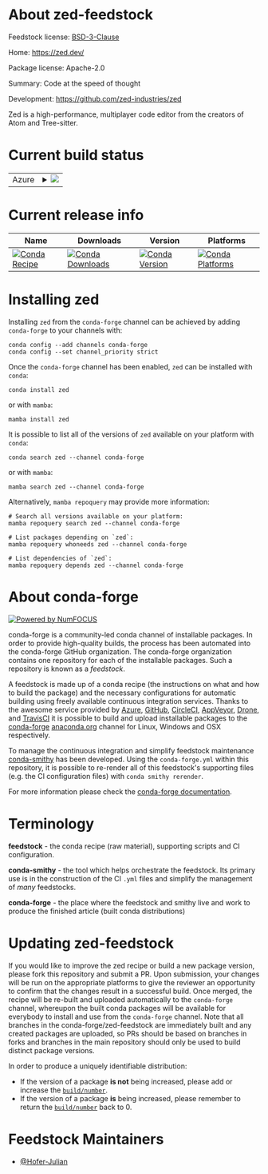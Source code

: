About zed-feedstock
===================

Feedstock license: [BSD-3-Clause](https://github.com/conda-forge/zed-feedstock/blob/main/LICENSE.txt)

Home: https://zed.dev/

Package license: Apache-2.0

Summary: Code at the speed of thought

Development: https://github.com/zed-industries/zed

Zed is a high-performance, multiplayer code editor from the creators of Atom and Tree-sitter.

Current build status
====================


<table>
    
  <tr>
    <td>Azure</td>
    <td>
      <details>
        <summary>
          <a href="https://dev.azure.com/conda-forge/feedstock-builds/_build/latest?definitionId=26162&branchName=main">
            <img src="https://dev.azure.com/conda-forge/feedstock-builds/_apis/build/status/zed-feedstock?branchName=main">
          </a>
        </summary>
        <table>
          <thead><tr><th>Variant</th><th>Status</th></tr></thead>
          <tbody><tr>
              <td>linux_64_nodejs22</td>
              <td>
                <a href="https://dev.azure.com/conda-forge/feedstock-builds/_build/latest?definitionId=26162&branchName=main">
                  <img src="https://dev.azure.com/conda-forge/feedstock-builds/_apis/build/status/zed-feedstock?branchName=main&jobName=linux&configuration=linux%20linux_64_nodejs22" alt="variant">
                </a>
              </td>
            </tr><tr>
              <td>linux_64_nodejs24</td>
              <td>
                <a href="https://dev.azure.com/conda-forge/feedstock-builds/_build/latest?definitionId=26162&branchName=main">
                  <img src="https://dev.azure.com/conda-forge/feedstock-builds/_apis/build/status/zed-feedstock?branchName=main&jobName=linux&configuration=linux%20linux_64_nodejs24" alt="variant">
                </a>
              </td>
            </tr>
          </tbody>
        </table>
      </details>
    </td>
  </tr>
</table>

Current release info
====================

| Name | Downloads | Version | Platforms |
| --- | --- | --- | --- |
| [![Conda Recipe](https://img.shields.io/badge/recipe-zed-green.svg)](https://anaconda.org/conda-forge/zed) | [![Conda Downloads](https://img.shields.io/conda/dn/conda-forge/zed.svg)](https://anaconda.org/conda-forge/zed) | [![Conda Version](https://img.shields.io/conda/vn/conda-forge/zed.svg)](https://anaconda.org/conda-forge/zed) | [![Conda Platforms](https://img.shields.io/conda/pn/conda-forge/zed.svg)](https://anaconda.org/conda-forge/zed) |

Installing zed
==============

Installing `zed` from the `conda-forge` channel can be achieved by adding `conda-forge` to your channels with:

```
conda config --add channels conda-forge
conda config --set channel_priority strict
```

Once the `conda-forge` channel has been enabled, `zed` can be installed with `conda`:

```
conda install zed
```

or with `mamba`:

```
mamba install zed
```

It is possible to list all of the versions of `zed` available on your platform with `conda`:

```
conda search zed --channel conda-forge
```

or with `mamba`:

```
mamba search zed --channel conda-forge
```

Alternatively, `mamba repoquery` may provide more information:

```
# Search all versions available on your platform:
mamba repoquery search zed --channel conda-forge

# List packages depending on `zed`:
mamba repoquery whoneeds zed --channel conda-forge

# List dependencies of `zed`:
mamba repoquery depends zed --channel conda-forge
```


About conda-forge
=================

[![Powered by
NumFOCUS](https://img.shields.io/badge/powered%20by-NumFOCUS-orange.svg?style=flat&colorA=E1523D&colorB=007D8A)](https://numfocus.org)

conda-forge is a community-led conda channel of installable packages.
In order to provide high-quality builds, the process has been automated into the
conda-forge GitHub organization. The conda-forge organization contains one repository
for each of the installable packages. Such a repository is known as a *feedstock*.

A feedstock is made up of a conda recipe (the instructions on what and how to build
the package) and the necessary configurations for automatic building using freely
available continuous integration services. Thanks to the awesome service provided by
[Azure](https://azure.microsoft.com/en-us/services/devops/), [GitHub](https://github.com/),
[CircleCI](https://circleci.com/), [AppVeyor](https://www.appveyor.com/),
[Drone](https://cloud.drone.io/welcome), and [TravisCI](https://travis-ci.com/)
it is possible to build and upload installable packages to the
[conda-forge](https://anaconda.org/conda-forge) [anaconda.org](https://anaconda.org/)
channel for Linux, Windows and OSX respectively.

To manage the continuous integration and simplify feedstock maintenance
[conda-smithy](https://github.com/conda-forge/conda-smithy) has been developed.
Using the ``conda-forge.yml`` within this repository, it is possible to re-render all of
this feedstock's supporting files (e.g. the CI configuration files) with ``conda smithy rerender``.

For more information please check the [conda-forge documentation](https://conda-forge.org/docs/).

Terminology
===========

**feedstock** - the conda recipe (raw material), supporting scripts and CI configuration.

**conda-smithy** - the tool which helps orchestrate the feedstock.
                   Its primary use is in the construction of the CI ``.yml`` files
                   and simplify the management of *many* feedstocks.

**conda-forge** - the place where the feedstock and smithy live and work to
                  produce the finished article (built conda distributions)


Updating zed-feedstock
======================

If you would like to improve the zed recipe or build a new
package version, please fork this repository and submit a PR. Upon submission,
your changes will be run on the appropriate platforms to give the reviewer an
opportunity to confirm that the changes result in a successful build. Once
merged, the recipe will be re-built and uploaded automatically to the
`conda-forge` channel, whereupon the built conda packages will be available for
everybody to install and use from the `conda-forge` channel.
Note that all branches in the conda-forge/zed-feedstock are
immediately built and any created packages are uploaded, so PRs should be based
on branches in forks and branches in the main repository should only be used to
build distinct package versions.

In order to produce a uniquely identifiable distribution:
 * If the version of a package **is not** being increased, please add or increase
   the [``build/number``](https://docs.conda.io/projects/conda-build/en/latest/resources/define-metadata.html#build-number-and-string).
 * If the version of a package **is** being increased, please remember to return
   the [``build/number``](https://docs.conda.io/projects/conda-build/en/latest/resources/define-metadata.html#build-number-and-string)
   back to 0.

Feedstock Maintainers
=====================

* [@Hofer-Julian](https://github.com/Hofer-Julian/)

